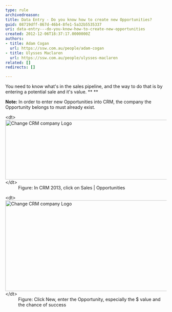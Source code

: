 ```yaml
---
type: rule
archivedreason: 
title: Data Entry - Do you know how to create new Opportunities?
guid: 08719dff-867d-46b4-8fe1-5a32b5535337
uri: data-entry---do-you-know-how-to-create-new-opportunities
created: 2012-12-06T18:37:17.0000000Z
authors:
- title: Adam Cogan
  url: https://ssw.com.au/people/adam-cogan
- title: Ulysses Maclaren
  url: https://ssw.com.au/people/ulysses-maclaren
related: []
redirects: []

---
```


You need to know what's in the sales pipeline, and the way to do that is by entering a potential sale and it's value.
 **
** 

 **Note:** In order to enter new Opportunities into CRM, the company the Opportunity belongs to must already exist. 

<!--endintro-->
<dl class="goodImage">          &lt;dt&gt;
            <img src="Sales-Opportunities.jpg" alt="Change CRM company Logo" style="width:600px;height:186px;">
          &lt;/dt&gt;
          <dd>
            Figure: In CRM 2013, click on Sales | Opportunities</dd>
        </dl><dl class="goodImage">          &lt;dt&gt;
            <img src="NewOpportunity.jpg" alt="Change CRM company Logo" style="width:600px;height:283px;">
          &lt;/dt&gt;
          <dd>
            Figure: Click New, enter the Opportunity, especially the $ value and the chance of success</dd>
        </dl>
